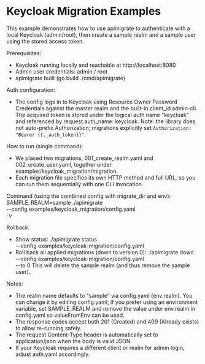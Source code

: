 # Keycloak Migration Examples

This example demonstrates how to use apimigrate to authenticate with a local Keycloak (admin/root), then create a sample realm and a sample user using the stored access token.

Prerequisites:
- Keycloak running locally and reachable at http://localhost:8080
- Admin user credentials: admin / root
- apimigrate built (go build ./cmd/apimigrate)

Auth configuration:
- The config logs in to Keycloak using Resource Owner Password Credentials against the master realm and the built-in client_id admin-cli. The acquired token is stored under the logical auth name "keycloak" and referenced by request.auth_name: keycloak. Note: the library does not auto-prefix Authorization; migrations explicitly set `Authorization: "Bearer {{._auth_token}}"`.

How to run (single command):
- We placed two migrations, 001_create_realm.yaml and 002_create_user.yaml, together under examples/keycloak_migration/migration.
- Each migration file specifies its own HTTP method and full URL, so you can run them sequentially with one CLI invocation.

Command (using the combined config with migrate_dir and env):
SAMPLE_REALM=sample ./apimigrate \
  --config examples/keycloak_migration/config.yaml \
  -v

Rollback:
- Show status:
  ./apimigrate status \
    --config examples/keycloak-migration/config.yaml
- Roll back all applied migrations (down to version 0):
  ./apimigrate down \
    --config examples/keycloak-migration/config.yaml \
    --to 0
  This will delete the sample realm (and thus remove the sample user).

Notes:
- The realm name defaults to "sample" via config.yaml (env.realm). You can change it by editing config.yaml; if you prefer using an environment variable, set SAMPLE_REALM and remove the value under env.realm in config.yaml so valueFromEnv can be used.
- The response codes accept both 201 (Created) and 409 (Already exists) to allow re-running safely.
- The request Content-Type header is automatically set to application/json when the body is valid JSON.
- If your Keycloak requires a different client or realm for admin login, adjust auth.yaml accordingly.
